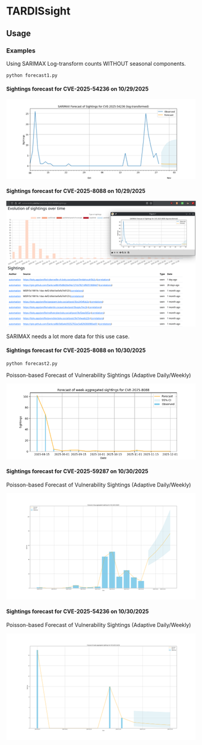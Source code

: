 # TARDISsight

## Usage


### Examples

Using SARIMAX Log-transform counts WITHOUT seasonal components.

```bash
python forecast1.py
```

#### Sightings forecast for CVE-2025-54236 on 10/29/2025

![Example forecast for CVE-2025-54236](docs/example-forecast-1.png)


#### Sightings forecast for CVE-2025-8088 on 10/29/2025


![Example forecast for CVE-2025-8088](docs/example-forecast-2.png)


SARIMAX needs a lot more data for this use case.


#### Sightings forecast for CVE-2025-8088 on 10/30/2025

```bash
python forecast2.py
```

Poisson-based Forecast of Vulnerability Sightings (Adaptive Daily/Weekly)

![alt text](docs/example-forecast-3.png)


#### Sightings forecast for CVE-2025-59287 on 10/30/2025

Poisson-based Forecast of Vulnerability Sightings (Adaptive Daily/Weekly)

![alt text](docs/example-forecast-4.png)


#### Sightings forecast for CVE-2025-54236 on 10/30/2025

Poisson-based Forecast of Vulnerability Sightings (Adaptive Daily/Weekly)

![alt text](docs/example-forecast-5.png)